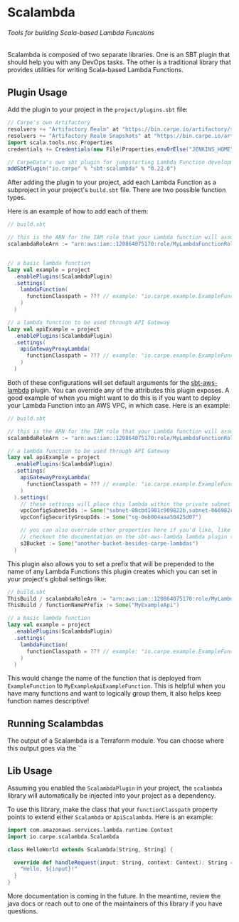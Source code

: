 # Scalambda
###### Tools for building Scala-based Lambda Functions

Scalambda is composed of two separate libraries. One is an SBT plugin that should help you with any DevOps tasks. The other is a traditional library that provides utilities for writing Scala-based Lambda Functions.

## Plugin Usage

Add the plugin to your project in the `project/plugins.sbt` file:

```scala
// Carpe's own Artifactory
resolvers += "Artifactory Realm" at "https://bin.carpe.io/artifactory/sbt-release"
resolvers += "Artifactory Realm Snapshots" at "https://bin.carpe.io/artifactory/sbt-dev"
import scala.tools.nsc.Properties
credentials += Credentials(new File(Properties.envOrElse("JENKINS_HOME", Properties.envOrElse("HOME", "")) + "/.sbt/.credentials"))

// CarpeData's own sbt plugin for jumpstarting Lambda Function development
addSbtPlugin("io.carpe" % "sbt-scalambda" % "0.22.0")
```

After adding the plugin to your project, add each Lambda Function as a subproject in your project's `build.sbt` file. There are two possible function types. 

Here is an example of how to add each of them:

```scala
// build.sbt

// this is the ARN for the IAM role that your Lambda function will assume
scalambdaRoleArn := "arn:aws:iam::120864075170:role/MyLambdaFunctionRole"


// a basic lambda function
lazy val example = project
  .enablePlugins(ScalambdaPlugin)
  .settings(
    lambdaFunction(
      functionClasspath = ??? // example: "io.carpe.example.ExampleFunction"
    )
  )

// a lambda function to be used through API Gateway
lazy val apiExample = project
  .enablePlugins(ScalambdaPlugin)
  .settings(
    apiGatewayProxyLambda(
      functionClasspath = ??? // example: "io.carpe.example.ExampleFunction"
    )
  )

```

Both of these configurations will set default arguments for the [sbt-aws-lambda](https://github.com/saksdirect/sbt-aws-lambda) plugin. You can override any of the attributes this plugin exposes. A good example of when you might want to do this is if you want to deploy your Lambda Function into an AWS VPC, in which case. Here is an example:

```scala
// build.sbt

// this is the ARN for the IAM role that your Lambda function will assume
scalambdaRoleArn := "arn:aws:iam::120864075170:role/MyLambdaFunctionRole"

// a lambda function to be used through API Gateway
lazy val apiExample = project
  .enablePlugins(ScalambdaPlugin)
  .settings(
    apiGatewayProxyLambda(
      functionClasspath = ??? // example: "io.carpe.example.ExampleFunction"
    )
  ).settings(
    // these settings will place this lambda within the private subnet of our own ngvpc
    vpcConfigSubnetIds := Some("subnet-08cbd1981c909822b,subnet-066982c21edde753b,subnet-04017edfe468d1f3f"),
    vpcConfigSecurityGroupIds := Some("sg-0eb004aaa50425d07")

    // you can also override other properties here if you'd like, like the s3 bucket where the lambda will be stored
    // checkout the documentation on the sbt-aws-lambda lambda plugin (link above) to see more options
    s3Bucket := Some("another-bucket-besides-carpe-lambdas")
  )

```

This plugin also allows you to set a prefix that will be prepended to the name of any Lambda Functions this plugin creates which you can set in your project's global settings like:

```scala
// build.sbt
ThisBuild / scalambdaRoleArn := "arn:aws:iam::120864075170:role/MyLambdaFunctionRole"
ThisBuild / functionNamePrefix := Some("MyExampleApi")

// a basic lambda function
lazy val example = project
  .enablePlugins(ScalambdaPlugin)
  .settings(
    lambdaFunction(
      functionClasspath = ??? // example: "io.carpe.example.ExampleFunction"
    )
  )

```

This would change the name of the function that is deployed from `ExampleFunction` to `MyExampleApiExampleFunction`. This is helpful when you have many functions and want to logically group them, it also helps keep function names descriptive!

## Running Scalambdas

The output of a Scalambda is a Terraform module. You can choose where this output goes via the ``

## Lib Usage

Assuming you enabled the `ScalambdaPlugin` in your project, the `scalambda` library will automatically be injected into your project as a dependency.  

To use this library, make the class that your `functionClasspath` property points to extend either `Scalambda` or `ApiScalambda`. Here is an example:

```scala
import com.amazonaws.services.lambda.runtime.Context
import io.carpe.scalambda.Scalambda

class HelloWorld extends Scalambda[String, String] {

  override def handleRequest(input: String, context: Context): String = {
    "Hello, ${input}!"
  }
}
```
 
More documentation is coming in the future. In the meantime, review the java docs or reach out to one of the maintainers of this library if you have questions. 